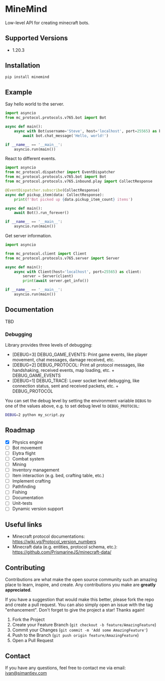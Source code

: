 # MineMind

Low-level API for creating minecraft bots.


## Supported Versions

- 1.20.3

## Installation

```bash
pip install minemind
```

## Example

Say hello world to the server.
````python
import asyncio
from mc_protocol.protocols.v765.bot import Bot

async def main():
    async with Bot(username='Steve', host='localhost', port=25565) as bot:
        await bot.chat_message('Hello, world!')

if __name__ == '__main__':
    asyncio.run(main())
````

React to different events.
````python
import asyncio
from mc_protocol.dispatcher import EventDispatcher
from mc_protocol.protocols.v765.bot import Bot
from mc_protocol.protocols.v765.inbound.play import CollectResponse

@EventDispatcher.subscribe(CollectResponse)
async def pickup_item(data: CollectResponse):
    print(f'Bot picked up {data.pickup_item_count} items')

async def main():
    await Bot().run_forever()

if __name__ == '__main__':
    asyncio.run(main())
````

Get server information.
````python
import asyncio

from mc_protocol.client import Client
from mc_protocol.protocols.v765.server import Server

async def main():
    async with Client(host='localhost', port=25565) as client:
        server = Server(client)
        print(await server.get_info())

if __name__ == '__main__':
    asyncio.run(main())
````

## Documentation
TBD
### Debugging
Library provides three levels of debugging:
- [DEBUG=3] DEBUG_GAME_EVENTS: Print game events, like player movement, chat messages, damage received, etc.
- [DEBUG=2] DEBUG_PROTOCOL: Print all protocol messages, like handshaking, received events, map loading, etc. + DEBUG_GAME_EVENTS
- [DEBUG=1] DEBUG_TRACE: Lower socket level debugging, like connection status, sent and received packets, etc. + DEBUG_PROTOCOL

You can set the debug level by setting the environment variable `DEBUG` to one of the values above, e.g. to set debug level to `DEBUG_PROTOCOL`:
```bash
DEBUG=2 python my_script.py
```

## Roadmap

- [x] Physics engine
- [ ] Bot movement
- [ ] Elytra flight
- [ ] Combat system
- [ ] Mining
- [ ] Inventory management
- [ ] Item interaction (e.g. bed, crafting table, etc.)
- [ ] Implement crafting
- [ ] Pathfinding
- [ ] Fishing
- [ ] Documentation
- [ ] Unit-tests
- [ ] Dynamic version support

## Useful links

- Minecraft protocol documentations: https://wiki.vg/Protocol_version_numbers 
- Minecraft data (e.g. entities, protocol schema, etc.): https://github.com/PrismarineJS/minecraft-data/

## Contributing
Contributions are what make the open source community such an amazing place to learn, inspire, and create. Any contributions you make are **greatly appreciated**.

If you have a suggestion that would make this better, please fork the repo and create a pull request. You can also simply open an issue with the tag "enhancement".
Don't forget to give the project a star! Thanks again!

1. Fork the Project
2. Create your Feature Branch (`git checkout -b feature/AmazingFeature`)
3. Commit your Changes (`git commit -m 'Add some AmazingFeature'`)
4. Push to the Branch (`git push origin feature/AmazingFeature`)
5. Open a Pull Request

## Contact
If you have any questions, feel free to contact me via email: [ivan@simantiev.com](mailto:ivan@simantiev.com)
